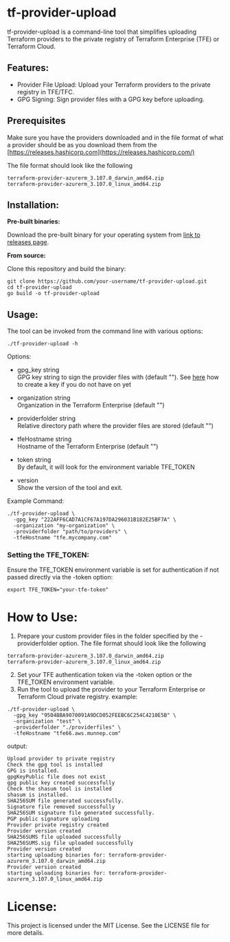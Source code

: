# tf-provider-upload

tf-provider-upload is a command-line tool that simplifies uploading Terraform providers to the private registry of Terraform Enterprise (TFE) or Terraform Cloud.

## Features:

- Provider File Upload: Upload your Terraform providers to the private registry in TFE/TFC.
- GPG Signing: Sign provider files with a GPG key before uploading.

## Prerequisites

Make sure you have the providers downloaded and in the file format of what a provider should be as you download them from the [https://releases.hashicorp.com](https://releases.hashicorp.com/)

The file format should look like the following
```
terraform-provider-azurerm_3.107.0_darwin_amd64.zip
terraform-provider-azurerm_3.107.0_linux_amd64.zip
```


## Installation:
**Pre-built binaries:**

Download the pre-built binary for your operating system from [link to releases page](https://github.com/munnep/tf-provider-upload/releases).

**From source:**

Clone this repository and build the binary:

```
git clone https://github.com/your-username/tf-provider-upload.git
cd tf-provider-upload
go build -o tf-provider-upload
```

## Usage:

The tool can be invoked from the command line with various options:
```
./tf-provider-upload -h
```

Options:

- gpg_key string  
  GPG key string to sign the provider files with (default "<this must be set>"). See [here](gpg-key/README.md) how to create a key if you do not have on yet

- organization string  
  Organization in the Terraform Enterprise (default "<this must be set>")

- providerfolder string  
  Relative directory path where the provider files are stored (default "<this must be set>")

- tfeHostname string  
  Hostname of the Terraform Enterprise (default "<this must be set>")

- token string  
  By default, it will look for the environment variable TFE_TOKEN

- version  
  Show the version of the tool and exit.

Example Command:

```
./tf-provider-upload \
  -gpg_key "222AFF6CAD7A1CF67A197DA296031B182E25BF7A" \
  -organization "my-organization" \
  -providerfolder "path/to/providers" \
  -tfeHostname "tfe.mycompany.com"
```

### Setting the TFE_TOKEN:

Ensure the TFE_TOKEN environment variable is set for authentication if not passed directly via the -token option:
```
export TFE_TOKEN="your-tfe-token"
```

# How to Use:

1. Prepare your custom provider files in the folder specified by the -providerfolder option.
The file format should look like the following
```
terraform-provider-azurerm_3.107.0_darwin_amd64.zip
terraform-provider-azurerm_3.107.0_linux_amd64.zip
```
2. Set your TFE authentication token via the -token option or the TFE_TOKEN environment variable.
3. Run the tool to upload the provider to your Terraform Enterprise or Terraform Cloud private registry.
example:
```
./tf-provider-upload \     
  -gpg_key "9504BBA9070091A9DCD052FEEBC6C254C4210E5B" \
  -organization "test" \
  -providerfolder "./providerfiles" \
  -tfeHostname "tfe66.aws.munnep.com"
```

output:
```
Upload provider to private registry
Check the gpg tool is installed
GPG is installed.
gpgKeyPublic file does not exist
gpg public key created successfully
Check the shasum tool is installed
shasum is installed.
SHA256SUM file generated successfully.
Signature file removed successfully
SHA256SUM signature file generated successfully.
PGP public signature uploading
Provider private registry created
Provider version created
SHA256SUMS file uploaded successfully
SHA256SUMS.sig file uploaded successfully
Provider version created
starting uploading binaries for: terraform-provider-azurerm_3.107.0_darwin_amd64.zip
Provider version created
starting uploading binaries for: terraform-provider-azurerm_3.107.0_linux_amd64.zip
```
 
# License:

This project is licensed under the MIT License. See the LICENSE file for more details.
